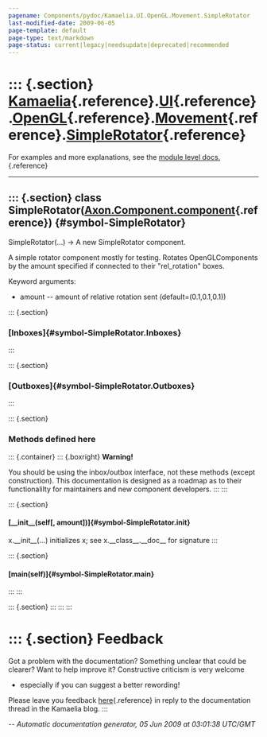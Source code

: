 ```yaml
---
pagename: Components/pydoc/Kamaelia.UI.OpenGL.Movement.SimpleRotator
last-modified-date: 2009-06-05
page-template: default
page-type: text/markdown
page-status: current|legacy|needsupdate|deprecated|recommended
---
```

::: {.section}
[Kamaelia](/Components/pydoc/Kamaelia.html){.reference}.[UI](/Components/pydoc/Kamaelia.UI.html){.reference}.[OpenGL](/Components/pydoc/Kamaelia.UI.OpenGL.html){.reference}.[Movement](/Components/pydoc/Kamaelia.UI.OpenGL.Movement.html){.reference}.[SimpleRotator](/Components/pydoc/Kamaelia.UI.OpenGL.Movement.SimpleRotator.html){.reference}
=====================================================================================================================================================================================================================================================================================================================================================

For examples and more explanations, see the [module level
docs.](/Components/pydoc/Kamaelia.UI.OpenGL.Movement.html){.reference}

------------------------------------------------------------------------

::: {.section}
class SimpleRotator([Axon.Component.component](/Docs/Axon/Axon.Component.component.html){.reference}) {#symbol-SimpleRotator}
-----------------------------------------------------------------------------------------------------

SimpleRotator(\...) -\> A new SimpleRotator component.

A simple rotator component mostly for testing. Rotates OpenGLComponents
by the amount specified if connected to their \"rel\_rotation\" boxes.

Keyword arguments:

-   amount \-- amount of relative rotation sent (default=(0.1,0.1,0.1))

::: {.section}
### [Inboxes]{#symbol-SimpleRotator.Inboxes}
:::

::: {.section}
### [Outboxes]{#symbol-SimpleRotator.Outboxes}
:::

::: {.section}
### Methods defined here

::: {.container}
::: {.boxright}
**Warning!**

You should be using the inbox/outbox interface, not these methods
(except construction). This documentation is designed as a roadmap as to
their functionalilty for maintainers and new component developers.
:::
:::

::: {.section}
#### [\_\_init\_\_(self\[, amount\])]{#symbol-SimpleRotator.__init__}

x.\_\_init\_\_(\...) initializes x; see x.\_\_class\_\_.\_\_doc\_\_ for
signature
:::

::: {.section}
#### [main(self)]{#symbol-SimpleRotator.main}
:::
:::

::: {.section}
:::
:::
:::

::: {.section}
Feedback
========

Got a problem with the documentation? Something unclear that could be
clearer? Want to help improve it? Constructive criticism is very welcome
- especially if you can suggest a better rewording!

Please leave you feedback
[here](../../../cgi-bin/blog/blog.cgi?rm=viewpost&nodeid=1142023701){.reference}
in reply to the documentation thread in the Kamaelia blog.
:::

*\-- Automatic documentation generator, 05 Jun 2009 at 03:01:38 UTC/GMT*
